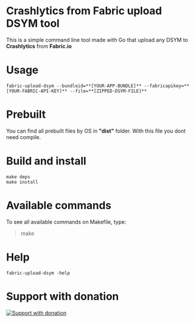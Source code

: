 # Crashlytics from Fabric upload DSYM tool

This is a simple command line tool made with Go that upload any DSYM to **Crashlytics** from **Fabric.io**

# Usage

```
fabric-upload-dsym --bundleid=**[YOUR-APP-BUNDLE]** --fabricapikey=**[YOUR-FABRIC-API-KEY]** --file=**[ZIPPED-DSYM-FILE]**
```

# Prebuilt

You can find all prebuilt files by OS in **"dist"** folder. With this file you dont need compile.

# Build and install

```
make deps
make install
```

# Available commands

To see all available commands on Makefile, type:
> make  

# Help

```
fabric-upload-dsym -help
```

# Support with donation
[![Support with donation](http://donation.pcoutinho.com/images/donate-button.png)](http://donation.pcoutinho.com/)